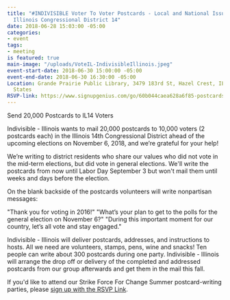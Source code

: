 ```yaml
---
title: "#INDIVISIBLE Voter To Voter Postcards - Local and National Issues and for
  Illinois Congressional District 14"
date: 2018-06-28 15:03:00 -05:00
categories:
- event
tags:
- meeting
is featured: true
main-image: "/uploads/VoteIL-IndivisibleIllinois.jpeg"
event-start-date: 2018-06-30 15:00:00 -05:00
event-end-date: 2018-06-30 16:30:00 -05:00
Location: Grande Prairie Public Library, 3479 183rd St, Hazel Crest, IL  60429, United
  States
RSVP-link: https://www.signupgenius.com/go/60b044caea628a6f85-postcards
---
```


Send 20,000 Postcards to IL14 Voters

Indivisible - Illinois wants to mail 20,000 postcards to 10,000 voters (2 postcards each) in the Illinois 14th Congressional District ahead of the upcoming elections on November 6, 2018, and we’re grateful for your help!

We’re writing to district residents who share our values who did not vote in the mid-term elections, but did vote in general elections. We'll write the postcards from now until Labor Day September 3 but won't mail them until weeks and days before the election. 

On the blank backside of the postcards volunteers will write nonpartisan messages:

"Thank you for voting in 2016!"
"What’s your plan to get to the polls for the general election on November 6?"
"During this important moment for our country, let’s all vote and stay engaged."

Indivisible - Illinois will deliver postcards, addresses, and instructions to hosts.  All we need are volunteers, stamps, pens, wine and snacks!  Ten people can write about 300 postcards during one party.  Indivisible - Illinois will arrange the drop off or delivery of the completed and addressed postcards from our group afterwards and get them in the mail this fall.

If you'd like to attend our Strike Force For Change Summer postcard-writing parties, please [sign up with the RSVP Link](https://www.signupgenius.com/go/60b044caea628a6f85-postcards).  
